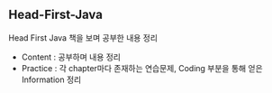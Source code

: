 ## Head-First-Java

Head First Java 책을 보며 공부한 내용 정리

* Content : 공부하며 내용 정리
* Practice : 각 chapter마다 존재하는 연습문제, Coding 부분을 통해 얻은 Information 정리
